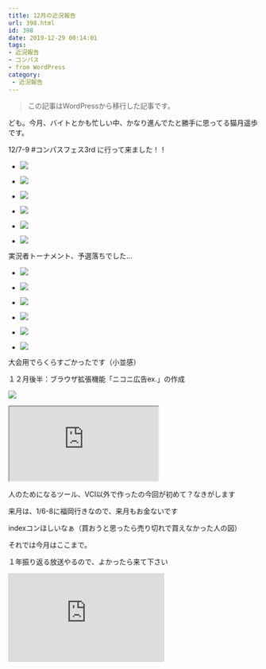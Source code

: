 ```yaml
---
title: 12月の近況報告
url: 398.html
id: 398
date: 2019-12-29 00:14:01
tags:
- 近況報告
- コンパス
- from WordPress
category:
 - 近況報告
---
```

> この記事はWordPressから移行した記事です。

ども。今月、バイトとかも忙しい中、かなり進んでたと勝手に思ってる猫月遥歩です。

12/7-9 #コンパスフェス3rd に行って来ました！！

<!-- more -->

*   ![](https://nekozukime.files.wordpress.com/2019/12/img_0583.jpg?w=700)
    
*   ![](https://nekozukime.files.wordpress.com/2019/12/img_0585.jpg?w=700)
    
*   ![](https://nekozukime.files.wordpress.com/2019/12/img_0584.jpg?w=700)
    
*   ![](https://nekozukime.files.wordpress.com/2019/12/img_0578.jpg?w=576)
    
*   ![](https://nekozukime.files.wordpress.com/2019/12/img_0593.jpg?w=700)
    
*   ![](https://nekozukime.files.wordpress.com/2019/12/img_0594.jpg?w=700)
    

実況者トーナメント、予選落ちでした...

*   ![](https://nekozukime.files.wordpress.com/2019/12/img_0592.png?w=576)
    
*   ![](https://nekozukime.files.wordpress.com/2019/12/img_0588.png?w=576)
    
*   ![](https://nekozukime.files.wordpress.com/2019/12/img_0591.png?w=576)
    
*   ![](https://nekozukime.files.wordpress.com/2019/12/img_0589.png?w=576)
    
*   ![](https://nekozukime.files.wordpress.com/2019/12/img_0590.png?w=576)
    
*   ![](https://nekozukime.files.wordpress.com/2019/12/img_0587.png?w=576)
    

大会用でらくらすごかったです（小並感）

１２月後半：ブラウザ拡張機能「ニコニ広告ex.」の作成

![](https://nekozukime.files.wordpress.com/2019/12/logo.png?w=1024)

<iframe 
  class="blogcard"
  src="https://hatenablog-parts.com/embed?url=https://nekozuki.me/makes/nicoad-ex/">
</iframe>

人のためになるツール、VCI以外で作ったの今回が初めて？なきがします

来月は、1/6-8に福岡行きなので、来月もお金ないです

indexコンほしいなぁ（買おうと思ったら売り切れで買えなかった人の図）

それでは今月はここまで。

１年振り返る放送やるので、よかったら来て下さい

<iframe width="312" height="176" src="https://live.nicovideo.jp/embed/lv323574863" scrolling="no" style="border:solid 1px #d0d0d0; background-color: #f6f6f6;" frameborder="0"><a href="https://live.nicovideo.jp/watch/lv323574863">雑なDAN☆ #21【2019年を振り返る】</a></iframe>